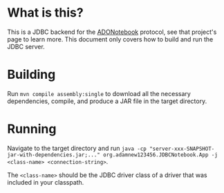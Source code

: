 # What is this?

This is a JDBC backend for the
[ADONotebook](https://github.com/adamnew123456/adonotebook) protocol, see that
project's page to learn more. This document only covers how to build and run
the JDBC server.

# Building

Run `mvn compile assembly:single` to download all the necessary dependencies,
compile, and produce a JAR file in the target directory.

# Running

Navigate to the target directory and run 
`java -cp "server-xxx-SNAPSHOT-jar-with-dependencies.jar;..." org.adamnew123456.JDBCNotebook.App -j <class-name> <connection-string>`.

The `<class-name>` should be the JDBC driver class of a driver that was included
in your classpath.
